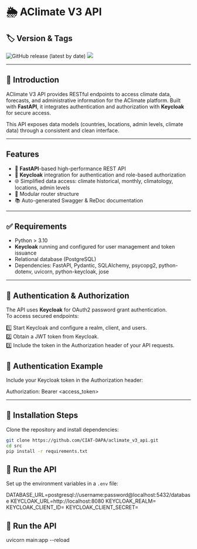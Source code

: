 # 🌦️ AClimate V3 API

## 🏷️ Version & Tags

![GitHub release (latest by date)](https://img.shields.io/github/v/release/CIAT-DAPA/aclimate_v3_webapi) ![](https://img.shields.io/github/v/tag/CIAT-DAPA/aclimate_v3_webapi)

---

## 📌 Introduction

AClimate V3 API provides RESTful endpoints to access climate data, forecasts, and administrative information for the AClimate platform. Built with **FastAPI**, it integrates authentication and authorization with **Keycloak** for secure access.

This API exposes data models (countries, locations, admin levels, climate data) through a consistent and clean interface.

---

## Features

- 🚀 **FastAPI**-based high-performance REST API  
- 🔐 **Keycloak** integration for authentication and role-based authorization  
- 🌐 Simplified data access: climate historical, monthly, climatology, locations, admin levels  
- 🧩 Modular router structure  
- 📚 Auto-generated Swagger & ReDoc documentation  

---

## ✅ Requirements

- Python > 3.10  
- **Keycloak** running and configured for user management and token issuance  
- Relational database (PostgreSQL)  
- Dependencies: FastAPI, Pydantic, SQLAlchemy, psycopg2, python-dotenv, uvicorn, python-keycloak, jose  

---

## 🔐 Authentication & Authorization

The API uses **Keycloak** for OAuth2 password grant authentication.  
To access secured endpoints:

1️⃣ Start Keycloak and configure a realm, client, and users.  
2️⃣ Obtain a JWT token from Keycloak.  
3️⃣ Include the token in the Authorization header of your API requests.


## 🔐 Authentication Example

Include your Keycloak token in the Authorization header:

Authorization: Bearer <access_token>

---

## 🚀 Installation Steps

Clone the repository and install dependencies:

```bash
git clone https://github.com/CIAT-DAPA/aclimate_v3_api.git
cd src
pip install -r requirements.txt
```
## 🚀 Run the API

Set up the environment variables in a `.env` file:

DATABASE_URL=postgresql://username:password@localhost:5432/database
KEYCLOAK_URL=http://localhost:8080
KEYCLOAK_REALM=<realm>
KEYCLOAK_CLIENT_ID=<client-id>
KEYCLOAK_CLIENT_SECRET=<client-secret>

## 🚀 Run the API

uvicorn main:app --reload
